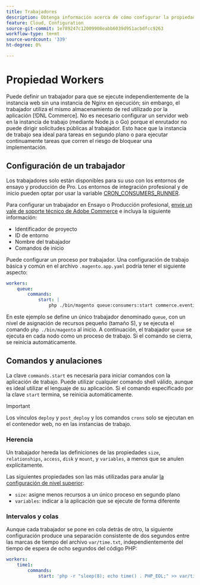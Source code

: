 ```yaml
---
title: Trabajadores
description: Obtenga información acerca de cómo configurar la propiedad de trabajadores en el archivo de configuración de la aplicación  [!DNL Commerce] .
feature: Cloud, Configuration
source-git-commit: 1e789247c12009908eabb6039d951acbdfcc9263
workflow-type: tm+mt
source-wordcount: '339'
ht-degree: 0%

---
```


# Propiedad Workers

Puede definir un trabajador para que se ejecute independientemente de la instancia web sin una instancia de Nginx en ejecución; sin embargo, el trabajador utiliza el mismo almacenamiento de red utilizado por la aplicación [!DNL Commerce]. No es necesario configurar un servidor web en la instancia de trabajo (mediante Node.js o Go) porque el enrutador no puede dirigir solicitudes públicas al trabajador. Esto hace que la instancia de trabajo sea ideal para tareas en segundo plano o para ejecutar continuamente tareas que corren el riesgo de bloquear una implementación.

## Configuración de un trabajador

Los trabajadores solo están disponibles para su uso con los entornos de ensayo y producción de Pro. Los entornos de integración profesional y de inicio pueden optar por usar la variable [CRON_CONSUMERS_RUNNER](../environment/variables-deploy.md#cron_consumers_runner).

Para configurar un trabajador en Ensayo o Producción profesional, [envíe un vale de soporte técnico de Adobe Commerce](https://experienceleague.adobe.com/docs/commerce-knowledge-base/kb/help-center-guide/magento-help-center-user-guide.html?lang=es#submit-ticket) e incluya la siguiente información:

- Identificador de proyecto
- ID de entorno
- Nombre del trabajador
- Comandos de inicio

Puede configurar un proceso por trabajador. Una configuración de trabajo básica y común en el archivo `.magento.app.yaml` podría tener el siguiente aspecto:

```yaml
workers:
    queue:
        commands:
            start: |
                php ./bin/magento queue:consumers:start commerce.eventing.event.publish
```

En este ejemplo se define un único trabajador denominado `queue`, con un nivel de asignación de recursos pequeño (tamaño S), y se ejecuta el comando `php ./bin/magento` al inicio. A continuación, el trabajador `queue` se ejecuta en cada nodo como un proceso de trabajo. Si el comando se cierra, se reinicia automáticamente.

## Comandos y anulaciones

La clave `commands.start` es necesaria para iniciar comandos con la aplicación de trabajo. Puede utilizar cualquier comando shell válido, aunque es ideal utilizar el lenguaje de su aplicación. Si el comando especificado por la clave `start` termina, se reinicia automáticamente.

>[!IMPORTANT]
>
>Los vínculos `deploy` y `post_deploy` y los comandos `crons` solo se ejecutan en el contenedor web, no en las instancias de trabajo.

### Herencia

Un trabajador hereda las definiciones de las propiedades `size`, `relationships`, `access`, `disk` y `mount`, y `variables`, a menos que se anulen explícitamente.

Las siguientes propiedades son las más utilizadas para anular [la configuración de nivel superior](properties.md):

- `size`: asigne menos recursos a un único proceso en segundo plano
- `variables`: indicar a la aplicación que se ejecute de forma diferente

### Intervalos y colas

Aunque cada trabajador se pone en cola detrás de otro, la siguiente configuración produce una separación consistente de dos segundos entre las marcas de tiempo del archivo `var/time.txt`, independientemente del tiempo de espera de ocho segundos del código PHP:

```yaml
workers:
    time1:
        commands:
            start: 'php -r "sleep(8); echo time() . PHP_EOL;" >> var/time.txt& sleep 2'
```
